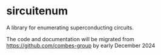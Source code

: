 # sircuitenum
A library for enumerating superconducting circuits.

The code and documentation will be migrated from https://github.com/combes-group by early December 2024
